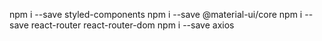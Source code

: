 npm i --save styled-components
npm i --save @material-ui/core
npm i --save react-router react-router-dom
npm i --save axios
